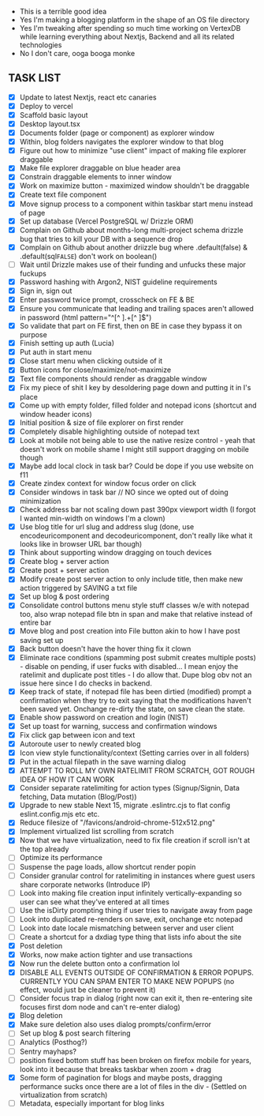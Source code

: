- This is a terrible good idea
- Yes I'm making a blogging platform in the shape of an OS file directory
- Yes I'm tweaking after spending so much time working on VertexDB while learning everything about Nextjs, Backend and all its related technologies
- No I don't care, ooga booga monke

## TASK LIST

- [x] Update to latest Nextjs, react etc canaries
- [x] Deploy to vercel
- [x] Scaffold basic layout
- [x] Desktop layout.tsx
- [x] Documents folder (page or component) as explorer window
- [x] Within, blog folders navigates the explorer window to that blog
- [x] Figure out how to minimize "use client" impact of making file explorer draggable
- [x] Make file explorer draggable on blue header area
- [x] Constrain draggable elements to inner window
- [x] Work on maximize button - maximized window shouldn't be draggable
- [x] Create text file component
- [x] Move signup process to a component within taskbar start menu instead of page
- [x] Set up database (Vercel PostgreSQL w/ Drizzle ORM)
- [x] Complain on Github about months-long multi-project schema drizzle bug that tries to kill your DB with a sequence drop
- [x] Complain on Github about another driizzle bug where .default(false) & .default(sql`FALSE`) don't work on boolean()
- [ ] Wait until Drizzle makes use of their funding and unfucks these major fuckups
- [x] Password hashing with Argon2, NIST guideline requirements
- [x] Sign in, sign out
- [x] Enter password twice prompt, crosscheck on FE & BE
- [x] Ensure you communicate that leading and trailing spaces aren't allowed in password (html pattern="^[^ ].+[^ ]$")
- [x] So validate that part on FE first, then on BE in case they bypass it on purpose
- [x] Finish setting up auth (Lucia)
- [x] Put auth in start menu
- [x] Close start menu when clicking outside of it
- [x] Button icons for close/maximize/not-maximize
- [x] Text file components should render as draggable window
- [x] Fix my piece of shit I key by desoldering page down and putting it in I's place
- [x] Come up with empty folder, filled folder and notepad icons (shortcut and window header icons)
- [x] Initial position & size of file explorer on first render
- [x] Completely disable highlighting outside of notepad text
- [x] Look at mobile not being able to use the native resize control - yeah that doesn't work on mobile shame I might still support dragging on mobile though
- [x] Maybe add local clock in task bar? Could be dope if you use website on f11
- [x] Create zindex context for window focus order on click
- [x] Consider windows in task bar // NO since we opted out of doing minimization
- [x] Check address bar not scaling down past 390px viewport width (I forgot I wanted min-width on windows I'm a clown)
- [x] Use blog title for url slug and address slug (done, use encodeuricomponent and decodeuricomponent, don't really like what it looks like in browser URL bar though)
- [x] Think about supporting window dragging on touch devices
- [x] Create blog + server action
- [x] Create post + server action
- [x] Modify create post server action to only include title, then make new action triggered by SAVING a txt file
- [x] Set up blog & post ordering
- [x] Consolidate control buttons menu style stuff classes w/e with notepad too, also wrap notepad file btn in span and make that relative instead of entire bar
- [x] Move blog and post creation into File button akin to how I have post saving set up
- [x] Back button doesn't have the hover thing fix it clown
- [x] Eliminate race conditions (spamming post submit creates multiple posts) - disable on pending, if user fucks with disabled... I mean enjoy the ratelimit and duplicate post titles - I do allow that. Dupe blog obv not an issue here since I do checks in backend.
- [x] Keep track of state, if notepad file has been dirtied (modified) prompt a confirmation when they try to exit saying that the modifications haven't been saved yet. Onchange re-dirty the state, on save clean the state.
- [x] Enable show password on creation and login (NIST)
- [x] Set up toast for warning, success and confirmation windows
- [x] Fix click gap between icon and text
- [x] Autoroute user to newly created blog
- [x] Icon view style functionality/context (Setting carries over in all folders)
- [x] Put in the actual filepath in the save warning dialog
- [x] ATTEMPT TO ROLL MY OWN RATELIMIT FROM SCRATCH, GOT ROUGH IDEA OF HOW IT CAN WORK
- [x] Consider separate ratelimiting for action types (Signup/Signin, Data fetching, Data mutation (Blog/Post))
- [x] Upgrade to new stable Next 15, migrate .eslintrc.cjs to flat config eslint.config.mjs etc etc.
- [x] Reduce filesize of "/favicons/android-chrome-512x512.png"
- [x] Implement virtualized list scrolling from scratch
- [x] Now that we have virtualization, need to fix file creation if scroll isn't at the top already
- [ ] Optimize its performance
- [ ] Suspense the page loads, allow shortcut render popin
- [ ] Consider granular control for ratelimiting in instances where guest users share corporate networks (Introduce IP)
- [ ] Look into making file creation input infinitely vertically-expanding so user can see what they've entered at all times
- [ ] Use the isDirty prompting thing if user tries to navigate away from page
- [ ] Look into duplicated re-renders on save, exit, onchange etc notepad
- [ ] Look into date locale mismatching between server and user client
- [ ] Create a shortcut for a dxdiag type thing that lists info about the site
- [x] Post deletion
- [x] Works, now make action tighter and use transactions
- [x] Now run the delete button onto a confirmation lol
- [x] DISABLE ALL EVENTS OUTSIDE OF CONFIRMATION & ERROR POPUPS. CURRENTLY YOU CAN SPAM ENTER TO MAKE NEW POPUPS (no effect, would just be cleaner to prevent it)
- [ ] Consider focus trap in dialog (right now can exit it, then re-entering site focuses first dom node and can't re-enter dialog)
- [x] Blog deletion
- [x] Make sure deletion also uses dialog prompts/confirm/error
- [ ] Set up blog & post search filtering
- [ ] Analytics (Posthog?)
- [ ] Sentry mayhaps?
- [ ] position fixed bottom stuff has been broken on firefox mobile for years, look into it because that breaks taskbar when zoom + drag
- [x] Some form of pagination for blogs and maybe posts, dragging performance sucks once there are a lot of files in the div - (Settled on virtualization from scratch)
- [ ] Metadata, especially important for blog links
